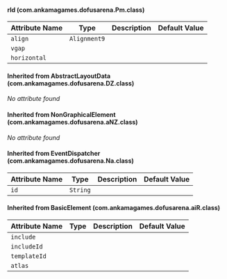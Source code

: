 #### rld (com.ankamagames.dofusarena.Pm.class)

| Attribute Name | Type | Description | Default Value |
|-----|----|---|---|
|``align``|``Alignment9``|        |        |
|``vgap``||        |        |# 0
|``horizontal``||        |        |# 0
#### Inherited from AbstractLayoutData (com.ankamagames.dofusarena.DZ.class)

*No attribute found*
#### Inherited from NonGraphicalElement (com.ankamagames.dofusarena.aNZ.class)

*No attribute found*
#### Inherited from EventDispatcher (com.ankamagames.dofusarena.Na.class)

| Attribute Name | Type | Description | Default Value |
|-----|----|---|---|
|``id``|``String``|        |        |
#### Inherited from BasicElement (com.ankamagames.dofusarena.aiR.class)

| Attribute Name | Type | Description | Default Value |
|-----|----|---|---|
|``include``||        |        |# 0
|``includeId``||        |        |# 0
|``templateId``||        |        |# 0
|``atlas``||        |        |# 0
